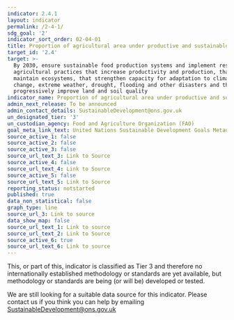 ```yaml
---
indicator: 2.4.1
layout: indicator
permalink: /2-4-1/
sdg_goal: '2'
indicator_sort_order: 02-04-01
title: Proportion of agricultural area under productive and sustainable agriculture
target_id: '2.4'
target: >-
  By 2030, ensure sustainable food production systems and implement resilient
  agricultural practices that increase productivity and production, that help
  maintain ecosystems, that strengthen capacity for adaptation to climate
  change, extreme weather, drought, flooding and other disasters and that
  progressively improve land and soil quality
indicator_name: Proportion of agricultural area under productive and sustainable agriculture
admin_next_release: To be announced
admin_contact_details: SustainableDevelopment@ons.gov.uk
un_designated_tier: '3'
un_custodian_agency: Food and Agriculture Organization (FAO)
goal_meta_link_text: United Nations Sustainable Development Goals Metadata (PDF 4.0 MB)
source_active_1: false
source_active_2: false
source_active_3: false
source_url_text_3: Link to Source
source_active_4: false
source_url_text_4: Link to Source
source_active_5: false
source_url_text_5: Link to Source
reporting_status: notstarted
published: true
data_non_statistical: false
graph_type: line
source_url_3: Link to source
data_show_map: false
source_url_text_1: Link to source
source_url_text_2: Link to Source
source_active_6: true
source_url_text_6: Link to source
---
```

This, or part of this, indicator is classified as Tier 3 and therefore no internationally established methodology or standards are yet available, but methodology or standards are being (or will be) developed or tested.

We are still looking for a suitable data source for this indicator. Please contact us if you think you can help by emailing <SustainableDevelopment@ons.gov.uk>
